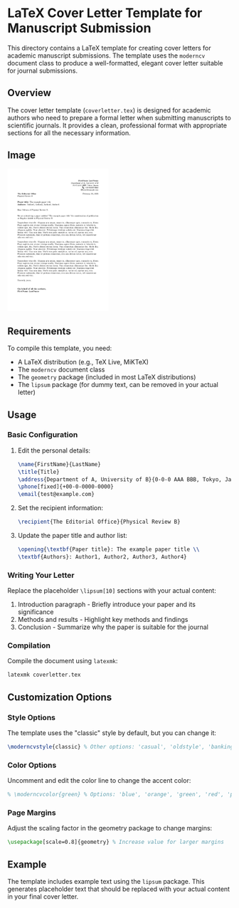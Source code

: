 # LaTeX Cover Letter Template for Manuscript Submission

This directory contains a LaTeX template for creating cover letters for academic manuscript submissions. The template uses the `moderncv` document class to produce a well-formatted, elegant cover letter suitable for journal submissions.

## Overview

The cover letter template (`coverletter.tex`) is designed for academic authors who need to prepare a formal letter when submitting manuscripts to scientific journals. It provides a clean, professional format with appropriate sections for all the necessary information.

## Image

<p float="left">
  <img src="assets/coverletter.png" width="45%" />
</p>



## Requirements

To compile this template, you need:

- A LaTeX distribution (e.g., TeX Live, MiKTeX)
- The `moderncv` document class
- The `geometry` package (included in most LaTeX distributions)
- The `lipsum` package (for dummy text, can be removed in your actual letter)

## Usage

### Basic Configuration

1. Edit the personal details:
   ```latex
   \name{FirstName}{LastName}
   \title{Title}
   \address{Department of A, University of B}{0-0-0 AAA BBB, Tokyo, Japan.}
   \phone[fixed]{+00-0-0000-0000}
   \email{test@example.com}
   ```

2. Set the recipient information:
   ```latex
   \recipient{The Editorial Office}{Physical Review B}
   ```

3. Update the paper title and author list:
   ```latex
   \opening{\textbf{Paper title}: The example paper title \\
   \textbf{Authors}: Author1, Author2, Author3, Author4}
   ```

### Writing Your Letter

Replace the placeholder `\lipsum[10]` sections with your actual content:

1. Introduction paragraph - Briefly introduce your paper and its significance
2. Methods and results - Highlight key methods and findings
3. Conclusion - Summarize why the paper is suitable for the journal

### Compilation

Compile the document using `latexmk`:

```bash
latexmk coverletter.tex
```

## Customization Options

### Style Options

The template uses the "classic" style by default, but you can change it:

```latex
\moderncvstyle{classic} % Other options: 'casual', 'oldstyle', 'banking'
```

### Color Options

Uncomment and edit the color line to change the accent color:

```latex
% \moderncvcolor{green} % Options: 'blue', 'orange', 'green', 'red', 'purple', 'grey', 'black'
```

### Page Margins

Adjust the scaling factor in the geometry package to change margins:

```latex
\usepackage[scale=0.8]{geometry} % Increase value for larger margins
```

## Example

The template includes example text using the `lipsum` package. This generates placeholder text that should be replaced with your actual content in your final cover letter.

